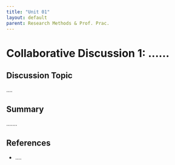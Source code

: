```yaml
---
title: "Unit 01"
layout: default
parent: Research Methods & Prof. Prac.
---
```

# Collaborative Discussion 1: ......

## Discussion Topic 

....

## Summary

.......

## References

+ ....






